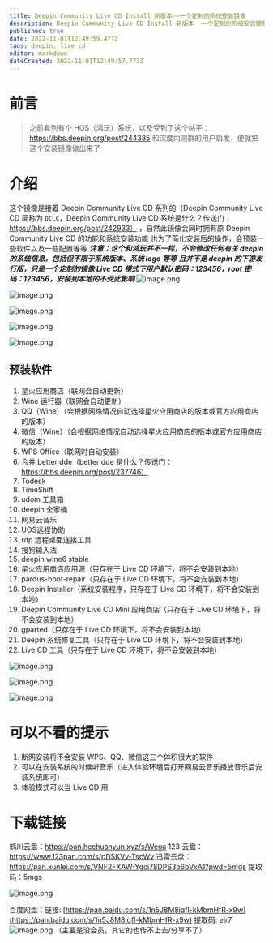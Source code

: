 ```yaml
---
title: Deepin Community Live CD Install 新版本——一个定制的系统安装镜像
description: Deepin Community Live CD Install 新版本——一个定制的系统安装镜像
published: true
date: 2022-11-01T12:49:59.477Z
tags: deepin, live cd
editor: markdown
dateCreated: 2022-11-01T12:49:57.773Z
---
```


# 前言

> 之前看到有个 HOS（鸿玩）系统，以及受到了这个帖子：https://bbs.deepin.org/post/244385 和深度内测群的用户启发，便就把这个安装镜像做出来了

# 介绍

这个镜像是接着 Deepin Community Live CD 系列的（Deepin Community Live CD 简称为 `DCLC`，Deepin Community Live CD 系统是什么？传送门：https://bbs.deepin.org/post/242933） ，自然此镜像会同时拥有原 Deepin Community Live CD 的功能和系统安装功能
也为了简化安装后的操作，会预装一些软件以及一些配置等等
***注意：这个和鸿玩并不一样，不会修改任何有关 deepin 的系统信息，包括但不限于系统版本、系统 logo 等等***
***且并不是 deepin 的下游发行版，只是一个定制的镜像***
***Live CD 模式下用户默认密码：123456，root 密码：123456，安装到本地的不受此影响***
![image.png](https://storage.deepin.org/thread/202210231137072181_image.png)

![image.png](https://storage.deepin.org/thread/202210231147038996_image.png)

![image.png](https://storage.deepin.org/thread/202210231157439386_image.png)

![image.png](https://storage.deepin.org/thread/202210231157552632_image.png)

![image.png](https://storage.deepin.org/thread/202210231158032520_image.png)

## 预装软件

1. 星火应用商店（联网会自动更新）
2. Wine 运行器（联网会自动更新）
3. QQ（Wine）（会根据网络情况自动选择星火应用商店的版本或官方应用商店的版本）
4. 微信（Wine）（会根据网络情况自动选择星火应用商店的版本或官方应用商店的版本）
5. WPS Office（联网时自动安装）
6. 合并 better dde（better dde 是什么？传送门：https://bbs.deepin.org/post/237746）
7. Todesk
8. TimeShift
9. udom 工具箱
10. deepin 全家桶
11. 网易云音乐
12. UOS远程协助
13. rdp 远程桌面连接工具
14. 搜狗输入法
15. deepin wine6 stable
16. 星火应用商店应用源（只存在于 Live CD 环境下，将不会安装到本地）
17. pardus-boot-repair（只存在于 Live CD 环境下，将不会安装到本地）
18. Deepin Installer（系统安装程序，只存在于 Live CD 环境下，将不会安装到本地）
19. Deepin Community Live CD Mini 应用商店（只存在于 Live CD 环境下，将不会安装到本地）
20. gparted（只存在于 Live CD 环境下，将不会安装到本地）
21. Deepin 系统修复工具（只存在于 Live CD 环境下，将不会安装到本地）
22. Live CD 工具（只存在于 Live CD 环境下，将不会安装到本地）

![image.png](https://storage.deepin.org/thread/202210231138041853_image.png)

![image.png](https://storage.deepin.org/thread/202210231138268795_image.png)

![image.png](https://storage.deepin.org/thread/202210231138481393_image.png)

# 可以不看的提示

1. 断网安装将不会安装 WPS、QQ、微信这三个体积很大的软件
2. 可以在安装系统的时候听音乐（进入体验环境后打开网易云音乐播放音乐后安装系统即可）
3. 体验模式可以当 Live CD 用

# 下载链接

鹤川云盘：https://pan.hechuanyun.xyz/s/Weua
123 云盘：https://www.123pan.com/s/pDSKVv-TspWv
迅雷云盘：https://pan.xunlei.com/s/VNF2FXAW-Ygci78DPS3b6bVxA1?pwd=5mgs   提取码：5mgs

![image.png](https://storage.deepin.org/thread/202210231313582420_image.png)

百度网盘：链接: [https://pan.baidu.com/s/1n5J8M8iqfI-kMbmHfR-x9w](https://pan.baidu.com/s/1n5J8M8iqfI-kMbmHfR-x9w) 提取码: ejr7
![image.png](https://storage.deepin.org/thread/202203201435562540_image.png)
（主要是没会员，其它的也传不上去/分享不了）
